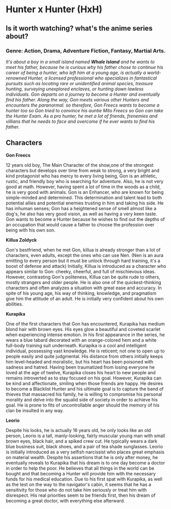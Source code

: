 # Hunter x Hunter (HxH)

## Is it worth watching? what's the anime series about?

### Genre: Action, Drama, Adventure Fiction, Fantasy, Martial Arts.

*It's about a boy in a small island named **Whale Island** and he wants to meet his father, because he is curious why his father chose to continue his career of being a hunter,  who left him at a young age, is actually a world-renowned Hunter, a licensed professional who specializes in fantastical pursuits such as locating rare or unidentified animal species, treasure hunting, surveying unexplored enclaves, or hunting down lawless individuals. Gon departs on a journey to become a Hunter and eventually find his father. Along the way, Gon meets various other Hunters and encounters the paranormal. so therefore, Gon Freecs wants to become a hunter too so Gon tried to convince his auntie Mito Freecs so Gon can take the Hunter Exam. As a pro hunter, he met a lot of friends, frenemies and villians that he needs to face and overcome if he ever wants to find his father.*


## Characters

**Gon Freecs** 

12 years old boy, The Main Character of the show,one of the strongest characters but develops over time from weak to strong, a very bright and kind protagonist who has mercy to every living being, Gon is an athletic, rustic, and friendly boy who is searching for adventure. Also, he is not very good at math. However, having spent a lot of time in the woods as a child, he is very good with animals. Gon is an Enhancer, who are known for being simple-minded and determined. This determination and talent lead to both potential allies and potential enemies trusting in him and taking his side. He has inhuman senses; Gon has a heightened sense of smell almost like a dog's, he also has very good vision, as well as having a very keen taste. Gon wants to become a Hunter because he wishes to find out the depths of an occupation that would cause a father to choose the profession over being with his own son.

**Killua Zoldyck**

Gon's bestfriend, when he met Gon, killua is already stronger than a lot of characters, even adults, except the ones who can use Nen. (Nen is an aura emitting to every person but it must be unlock through hard training, it's a boost of defense and attack) Initially, Killua is introduced as a character who appears similar to Gon: cheeky, cheerful, and full of mischievous ideas. However, contrasting Gon's politeness, Killua can be quite rude to others, mostly strangers and older people. He is also one of the quickest-thinking characters and often analyzes a situation with great ease and accuracy. In spite of his young age, his way of thinking, knowledge, and pragmatism give him the attitude of an adult. He is initially very confident about his own abilities.

**Kurapika**

One of the first characters that Gon has encountered, Kurapika has medium blond hair with brown eyes. His eyes glow a beautiful and coveted scarlet when experiencing intense emotion. In his first appearance in the series, he wears a blue tabard decorated with an orange-colored hem and a white full-body training suit underneath. Kurapika is a cool and intelligent individual, possessing vast knowledge. He is reticent; not one to open up to people easily and quite judgmental. His distance from others initially keeps him level-headed and moralistic, but his heart has been poisoned with sadness and hatred. Having been traumatized from losing everyone he loved at the age of twelve, Kurapika closes his heart to new people and remains introverted as to stay focused on his goal. However, Kurapika can be kind and affectionate, smiling when those friends are happy. He desires to become a Blacklist Hunter and his ultimate goal is to capture the band of thieves that massacred his family, he is willing to compromise his personal morality and delve into the squalid side of society in order to achieve his goal. He is prone to fits of uncontrollable anger should the memory of his clan be insulted in any way.

**Leorio**

Despite his looks, he is actually 16 years old, he only looks like an old person, Leorio is a tall, manly-looking, fairly muscular young man with small brown eyes, black hair, and a spiked crew cut. He typically wears a dark blue business suit, black shoes, and a pair of tea shade sunglasses. Leorio is initially introduced as a very selfish narcissist who places great emphasis on material wealth. Despite his assertions that he is only after money, he eventually reveals to Kurapika that his dream is to one day become a doctor in order to help the poor. He believes that all things in the world can be bought and that becoming a Hunter will provide him with the necessary funds for his medical education. Due to his first spat with Kurapika, as well as the test on the way to the navigator's cabin, it seems that he has a sensitivity for those who do not take him seriously or treat him with disrespect. His real priorities seem to be friends first, then his dream of becoming a great doctor, with everything else afterward.
